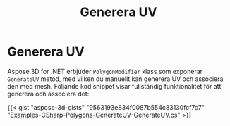 ﻿---
title: Generera UV
type: docs
weight: 20
url: /sv/net/generate-uv/
description: Aspose.3D for .NET erbjuder PolygonModifier klass som exponerar GenerateUV metod, med vilken du manuellt kan generera UV och associera den med mesh. Följande kod snippet visar fullständig funktionalitet för att generera och associera det.
---
# **Generera UV**
Aspose.3D for .NET erbjuder `PolygonModifier` klass som exponerar `GenerateUV` metod, med vilken du manuellt kan generera UV och associera den med mesh. Följande kod snippet visar fullständig funktionalitet för att generera och associera det:



{{< gist "aspose-3d-gists" "9563193e834f0087b554c83130fcf7c7" "Examples-CSharp-Polygons-GenerateUV-GenerateUV.cs" >}}
